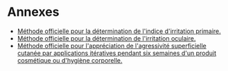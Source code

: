 # Annexes

- [Méthode officielle pour la détermination de l'indice d'irritation primaire.](methode-officielle-pour-la-determination-de-l-indice-d-irritation-primaire)
- [Méthode officielle pour la détermination de l'irritation oculaire.](methode-officielle-pour-la-determination-de-l-irritation-oculaire)
- [Méthode officielle pour l'appréciation de l'agressivité superficielle cutanée par applications itératives pendant six semaines d'un produit cosmétique ou d'hygiène corporelle.](methode-officielle-pour-l-appreciation-de-l-agressivite-superficielle-cutanee-par)
